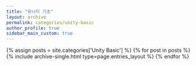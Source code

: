 ```yaml
---
title: "유니티 기초"
layout: archive
permalink: categories/unity-basic
author_profile: true
sidebar_main_custom: true
---
```


<!-- 카테고리 이름 : Unity Basic -->

{% assign posts = site.categories['Unity Basic'] %}
{% for post in posts %} {% include archive-single.html type=page.entries_layout %} {% endfor %}
